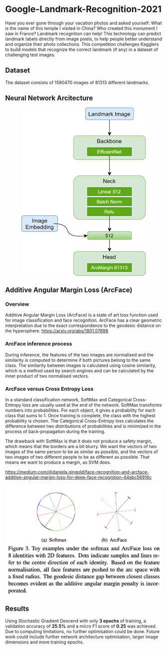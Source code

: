 # Google-Landmark-Recognition-2021
Have you ever gone through your vacation photos and asked yourself: What is the name of this temple I visited in China? Who created this monument I saw in France? Landmark recognition can help! This technology can predict landmark labels directly from image pixels, to help people better understand and organize their photo collections. This competition challenges Kagglers to build models that recognize the correct landmark (if any) in a dataset of challenging test images.

## Dataset
The dataset consists of 1580470 images of 81313 different landmarks.

## Neural Network Arcitecture
<p align="center"><img src="https://github.com/NickKaparinos/Google-Landmark-Recognition-2021/blob/pytorch/Images/architecture.png" alt="drawing" width="400"/>
  
## Additive Angular Margin Loss (ArcFace)
### Overview
Additive Angular Margin Loss (ArcFace) is a state of art loss function used for image classification and face recognition. ArcFace has a clear geometric interpretation due to the exact correspondence to the geodesic distance on the hypersphere.
https://arxiv.org/abs/1801.07698
  
### ArcFace inference process
During inference, the features of the two images are normalised and the similarity is computed to determine if both pictures belong to the same class. The similarity between images is calculated using cosine similarity, which is a method used by search engines and can be calculated by the inner product of two normalised vectors.
  
### ArcFace versus Cross Entropy Loss
In a standard classification network, SoftMax and Categorical Cross-Entropy loss are usually used at the end of the network. SoftMax transforms numbers into probabilities. For each object, it gives a probability for each class that sums to 1. Once training is complete, the class with the highest probability is chosen. The Categorical Cross-Entropy loss calculates the difference between two distributions of probabilities and is minimized in the process of back-propagation during the training.
  
The drawback with SoftMax is that it does not produce a safety margin, which means that the borders are a bit blurry. We want the vectors of two images of the same person to be as similar as possible, and the vectors of two images of two different people to be as different as possible. That means we want to produce a margin, as SVM does.
  
https://medium.com/@daniela.gingold/face-recognition-and-arcface-additive-angular-margin-loss-for-deep-face-recognition-44abc56916c

<p align="center"><img src="https://github.com/NickKaparinos/Google-Landmark-Recognition-2021/blob/pytorch/Images/arcface_vs_softmax2.png" alt="drawing" width="600"/>
  
## Results
Using Stochastic Gradient Descend with only **3 epochs** of training, a validation accuracy of **25.5%** and a micro F1 score of **0.25** was achieved. Due to computing limitations, no further optimisation could be done. Future work could include further network architecture optimisation, larger image dimensions and more training epochs.
